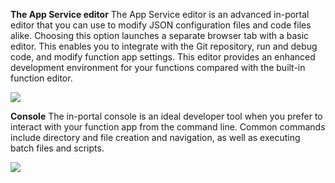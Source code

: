 
**The App Service editor**
The App Service editor is an advanced in-portal editor that you can use to modify JSON configuration files and code files alike. Choosing this option launches a separate browser tab with a basic editor. This enables you to integrate with the Git repository, run and debug code, and modify function app settings. This editor provides an enhanced development environment for your functions compared with the built-in function editor.

![](https://github.com/fenago/katacoda-scenarios/raw/master/azure-functions/azure-functions-manage/steps/7/editor.JPG)

**Console**
The in-portal console is an ideal developer tool when you prefer to interact with your function app from the command line. Common commands include directory and file creation and navigation, as well as executing batch files and scripts.

![](https://github.com/fenago/katacoda-scenarios/raw/master/azure-functions/azure-functions-manage/steps/7/console.JPG)
